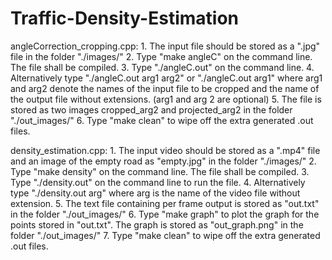 # Traffic-Density-Estimation

angleCorrection_cropping.cpp:
	1. The input file should be stored as a ".jpg" file in the folder "./images/"
	2. Type "make angleC" on the command line. The file shall be compiled.
	3. Type "./angleC.out" on the command line.
	4. Alternatively type "./angleC.out arg1 arg2" or "./angleC.out arg1"
	   where arg1 and arg2 denote the names of the input file to be cropped and the name of the output file without extensions.
	   (arg1 and arg 2 are optional)
	5. The file is stored as two images cropped_arg2 and projected_arg2 in the folder "./out_images/"
	6. Type "make clean" to wipe off the extra generated .out files.

density_estimation.cpp:
	1. The input video should be stored as a ".mp4" file and an image of the empty road as "empty.jpg" in the folder "./images/"
	2. Type "make density" on the command line. The file shall be compiled.
	3. Type "./density.out" on the command line to run the file.
	4. Alternatively type "./density.out arg" where arg is the name of the video file without extension.
	5. The text file containing per frame output is stored as "out.txt" in the folder "./out_images/"
	6. Type "make graph" to plot the graph for the points stored in "out.txt".
	   The graph is stored as "out_graph.png" in the folder "./out_images/"
	7. Type "make clean" to wipe off the extra generated .out files.